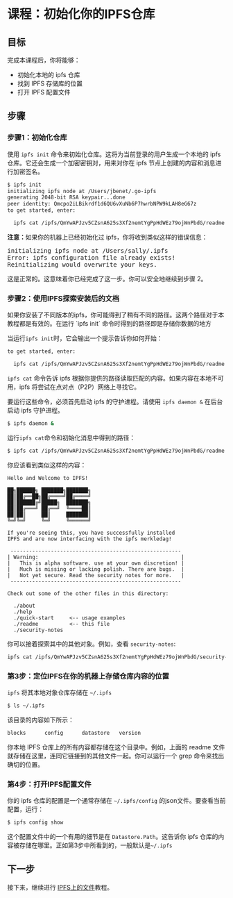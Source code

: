 # 课程：初始化你的IPFS仓库

## 目标

完成本课程后，你将能够：

* 初始化本地的 ipfs 仓库
* 找到 IPFS 存储库的位置
* 打开 IPFS 配置文件

## 步骤

### 步骤1：初始化仓库

使用 `ipfs init` 命令来初始化仓库。这将为当前登录的用户生成一个本地的 ipfs 仓库。它还会生成一个加密密钥对，用来对你在 ipfs 节点上创建的内容和消息进行加密签名。

```sh
$ ipfs init
initializing ipfs node at /Users/jbenet/.go-ipfs
generating 2048-bit RSA keypair...done
peer identity: Qmcpo2iLBikrdf1d6QU6vXuNb6P7hwrbNPW9kLAH8eG67z
to get started, enter:

  ipfs cat /ipfs/QmYwAPJzv5CZsnA625s3Xf2nemtYgPpHdWEz79ojWnPbdG/readme

```

<div class="alert alert-info">
<b>注意：</b>如果你的机器上已经初始化过 ipfs，你将收到类似这样的错误信息：

<pre>
initializing ipfs node at /Users/sally/.ipfs
Error: ipfs configuration file already exists!
Reinitializing would overwrite your keys.
</pre>

这是正常的。这意味着你已经完成了这一步。你可以安全地继续到步骤 2。
</div>

### 步骤2：使用IPFS探索安装后的文档

<div class="alert alert-info">
如果你安装了不同版本的ipfs，你可能得到了稍有不同的路径。这两个路径对于本教程都是有效的。在运行 `ipfs init` 命令时得到的路径即是存储你数据的地方
</div>

当运行`ipfs init`时，它会输出一个提示告诉你如何开始：
```bash
to get started, enter:

  ipfs cat /ipfs/QmYwAPJzv5CZsnA625s3Xf2nemtYgPpHdWEz79ojWnPbdG/readme

```

`ipfs cat` 命令告诉 ipfs 根据你提供的路径读取匹配的内容。如果内容在本地不可用，ipfs 将尝试在点对点（P2P）网络上寻找它。

要运行这些命令，必须首先启动 ipfs 的守护进程。请使用 `ipfs daemon &` 在后台启动 ipfs 守护进程。

```sh
$ ipfs daemon &
```

运行`ipfs cat`命令和初始化消息中得到的路径：

```sh
$ ipfs cat /ipfs/QmYwAPJzv5CZsnA625s3Xf2nemtYgPpHdWEz79ojWnPbdG/readme
```

你应该看到类似这样的内容：

```
Hello and Welcome to IPFS!

██╗██████╗ ███████╗███████╗
██║██╔══██╗██╔════╝██╔════╝
██║██████╔╝█████╗  ███████╗
██║██╔═══╝ ██╔══╝  ╚════██║
██║██║     ██║     ███████║
╚═╝╚═╝     ╚═╝     ╚══════╝

If you're seeing this, you have successfully installed
IPFS and are now interfacing with the ipfs merkledag!

 -------------------------------------------------------
| Warning:                                              |
|   This is alpha software. use at your own discretion! |
|   Much is missing or lacking polish. There are bugs.  |
|   Not yet secure. Read the security notes for more.   |
 -------------------------------------------------------

Check out some of the other files in this directory:

  ./about
  ./help
  ./quick-start     <-- usage examples
  ./readme          <-- this file
  ./security-notes

```
你可以接着探索其中的其他对象。例如，查看 `security-notes`:

```sh
ipfs cat /ipfs/QmYwAPJzv5CZsnA625s3Xf2nemtYgPpHdWEz79ojWnPbdG/security-notes
```

### 第3步：定位IPFS在你的机器上存储仓库内容的位置

`ipfs` 将其本地对象仓库存储在 `~/.ipfs`

```sh
$ ls ~/.ipfs
```

该目录的内容如下所示：

```sh
blocks		config		datastore	version
```
你本地 IPFS 仓库上的所有内容都存储在这个目录中。例如，上面的 readme 文件就存储在这里，连同它链接到的其他文件一起。你可以运行一个 grep 命令来找出确切的位置。

### 第4步：打开IPFS配置文件

你的 ipfs 仓库的配置是一个通常存储在 `~/.ipfs/config` 的json文件。要查看当前配置，运行：

```sh
$ ipfs config show
```
这个配置文件中的一个有用的细节是在 `Datastore.Path`。这告诉你 ipfs 仓库的内容被存储在哪里。正如第3步中所看到的，一般默认是`~/.ipfs`

## 下一步

接下来，继续进行 [IPFS上的文件](../../files-on-ipfs)教程。